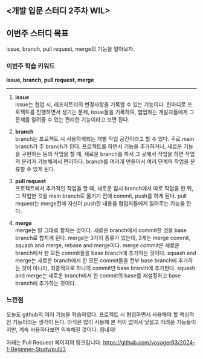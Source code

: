 ## <개발 입문 스터디 2주차 WIL>

## 이번주 스터디 목표
issue, branch, pull request, merge의 기능을 알아보자.

### 이번주 학습 키워드
**issue, branch, pull request, merge**

***

1. **issue**   
issue는 협업 시, 레포지토리의 변경사항을 기록할 수 있는 기능이다. 한마디로 프로젝트를 진행하면서 생기는 문제, issue들을 기록하여, 협업하는 개발자들에게 그 문제를 알려줄 수 있는 편리한 기능이라고 보면 된다.

2. **branch**   
branch는 프로젝트 시 사용하게되는 개별 작업 공간이라고 할 수 있다. 주로 main branch가 주 branch가 된다. 프로젝트를 하면서 기능을 추가하거나, 새로운 기능을 구현하는 등의 작업을 할 때, 새로운 branch를 파서 그 곳에서 작업을 하면 작업의 분리가 가능해져서 편리하다. branch를 여러개 만들어서 여러 단계의 작업을 분류할 수 있게 된다.

3. **pull request**   
프로젝트에서 추가적인 작업을 할 때, 새로운 임시 branch에서 따로 작업을 한 뒤, 그 작업한 것을 main branch로 옮기기 전에 commit, push를 하게 된다. pull request는 merge전에 자신이 push한 내용을 협업자들에게 알려주는 기능을 한다.

4. **merge**   
merge는 말 그대로 합치는 것이다. 새로운 branch에서 commit한 것을 base branch로 합치게 된다. merge는 3가지 종류가 있는데, 3개는 merge commit, squash and merge, rebase and merge이다. merge commit은 새로운 branch에서 한 모든 commit들을 base branch에 추가하는 것이다. squash and merge는 새로운 branch에서 한 모든 commit들을 전부 base branch에 추가하는 것이 아니라, 최종적으로 하나의 commit만 base branch에 추가한다. squash and merge는 새로운 branch에서 한 commit의 base를 재설정하고 base branch에 추가하는 것이다.

### 느낀점
오늘도 github의 여러 기능을 학습하였다. 프로젝트 시 협업하면서 사용해야 할 핵심적인 기능이라는 생각이 든다. 아직은 많이 사용해 본 적이 없어서 낯설고 어려운 기능들이지만, 계속 사용하다보면 익숙해질 것이다. 힘내자!

아래는 Pull Request 페이지의 링크입니다.
https://github.com/voyager63/2024-1-Beginner-Study/pull/3